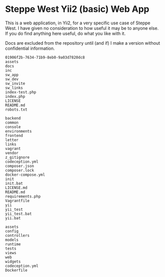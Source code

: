 # Steppe West Yii2 (basic) Web App

This is a web application, in Yii2, for a very specific use case of Steppe West. I have given no consideration to how useful it may be to anyone else. If you do find anything here useful, do what you like with it.

Docs are excluded from the repository until (and if) I make a version without confidential information.



```
01906f2b-7634-71b9-8eb0-9a03d7820dc8
assets
docs
inc
sw_app
sw_dev
sw_invite
sw_links
index-test.php
index.php
LICENSE
README.md
robots.txt
```



```
backend
common
console
environments
frontend
letter
links
vagrant
vendor
z_gitignore
codeception.yml
composer.json
composer.lock
docker-compose.yml
init
init.bat
LICENSE.md
README.md
requirements.php
Vagrantfile
yii
yii_test
yii_test.bat
yii.bat
```


```
assets
config
controllers
models
runtime
tests
views
web
widgets
codeception.yml
Dockerfile
```


